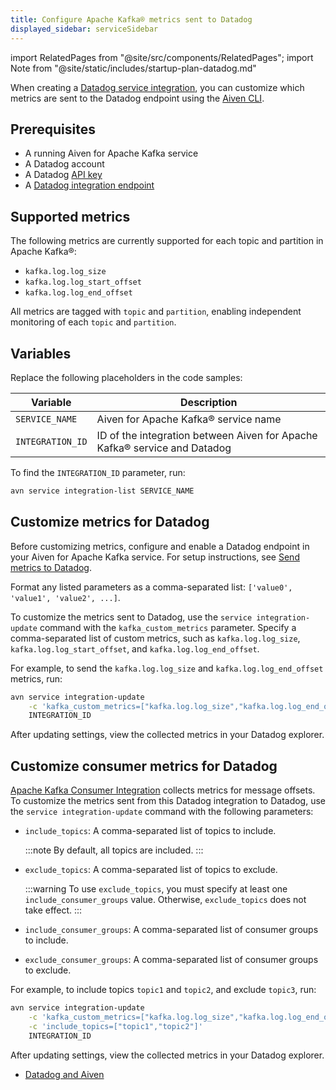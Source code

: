 ```yaml
---
title: Configure Apache Kafka® metrics sent to Datadog
displayed_sidebar: serviceSidebar
---
```


import RelatedPages from "@site/src/components/RelatedPages";
import Note from "@site/static/includes/startup-plan-datadog.md"

When creating a [Datadog service integration](https://docs.datadoghq.com/integrations/kafka/?tab=host#kafka-consumer-integration), you can customize which metrics are sent to the Datadog endpoint using the [Aiven CLI](/docs/tools/cli).

## Prerequisites

- A running Aiven for Apache Kafka service
- A Datadog account
- A Datadog [API key](https://docs.datadoghq.com/account_management/api-app-keys/)
- A [Datadog integration endpoint](/docs/integrations/datadog/datadog-metrics#add-a-datadog-metrics-integration-to-an-aiven-service)

<Note/>

## Supported metrics

The following metrics are currently supported for each topic and
partition in Apache Kafka®:

-   `kafka.log.log_size`
-   `kafka.log.log_start_offset`
-   `kafka.log.log_end_offset`

All metrics are tagged with `topic` and `partition`, enabling independent monitoring
of each `topic` and `partition`.

## Variables

Replace the following placeholders in the code samples:

 | Variable         | Description                                                               |
 | ---------------- | ------------------------------------------------------------------------- |
 | `SERVICE_NAME`   | Aiven for Apache Kafka® service name                                      |
 | `INTEGRATION_ID` | ID of the integration between Aiven for Apache Kafka® service and Datadog |

To find the `INTEGRATION_ID` parameter, run:

```bash
avn service integration-list SERVICE_NAME
```

## Customize metrics for Datadog

Before customizing metrics, configure and enable a Datadog endpoint in your
Aiven for Apache Kafka service.
For setup instructions, see
[Send metrics to Datadog](/docs/integrations/datadog/datadog-metrics).

Format any listed parameters as a comma-separated list:
`['value0', 'value1', 'value2', ...]`.

To customize the metrics sent to Datadog, use the `service integration-update` command
with the `kafka_custom_metrics` parameter. Specify a comma-separated list of custom
metrics, such as `kafka.log.log_size`, `kafka.log.log_start_offset`, and
`kafka.log.log_end_offset`.

For example, to send the `kafka.log.log_size` and
`kafka.log.log_end_offset` metrics, run:

```bash
avn service integration-update                                                \
    -c 'kafka_custom_metrics=["kafka.log.log_size","kafka.log.log_end_offset"]' \
    INTEGRATION_ID
```

After updating settings, view the collected metrics in your Datadog explorer.

## Customize consumer metrics for Datadog

[Apache Kafka Consumer
Integration](https://docs.datadoghq.com/integrations/kafka/?tab=host#kafka-consumer-integration)
collects metrics for message offsets. To customize the metrics sent from
this Datadog integration to Datadog, use the `service integration-update` command with
the following parameters:

- `include_topics`: A comma-separated list of topics to include.

  :::note
  By default, all topics are included.
  :::

- `exclude_topics`: A comma-separated list of topics to exclude.

  :::warning
  To use `exclude_topics`, you must specify at least one `include_consumer_groups`
  value. Otherwise, `exclude_topics` does not take effect.
  :::

- `include_consumer_groups`: A comma-separated list of consumer groups to include.

- `exclude_consumer_groups`: A comma-separated list of consumer groups to exclude.

For example, to include topics `topic1` and `topic2`, and exclude
`topic3`, run:

```bash
avn service integration-update                                                  \
    -c 'kafka_custom_metrics=["kafka.log.log_size","kafka.log.log_end_offset"]' \
    -c 'include_topics=["topic1","topic2"]'                                     \
    INTEGRATION_ID
```

After updating settings, view the collected metrics in your Datadog explorer.

<RelatedPages/>

- [Datadog and Aiven](/docs/integrations/datadog)
